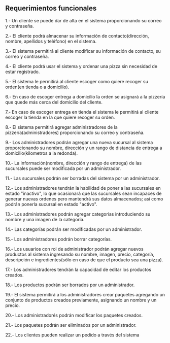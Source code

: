 ## Requerimientos funcionales

1.- Un cliente se puede dar de alta en el sistema proporcionando su correo y contraseña.

2.- El cliente podrá almacenar su información de contacto(dirección, nombre, apellidos y teléfono) en el sistema.

3.- El sistema permitirá al cliente modificar su información de contacto, su correo y contraseña.

4.- El cliente podrá usar el sistema y ordenar una pizza sin necesidad de estar registrado.

5.- El sistema le permitirá al cliente escoger como quiere recoger su orden(en tienda o a domicilio).

6.- En caso de escoger entrega a domicilio la orden se asignará a la pizzería que quede más cerca del domicilio del cliente.

7.- En caso de escoger entrega en tienda el sistema le permitirá al cliente escoger la tienda en la que quiere recoger su orden.

8.- El sistema permitirá agregar administradores de la pizzería(administradores) proporcionando su correo y contraseña.

9.- Los administradores podrán agregar una nueva sucursal al sistema proporcionando su nombre, dirección y un rango de distancia de entrega a domicilio(kilometros a la redonda).

10.- La información(nombre, dirección y rango de entrega) de las sucursales puede ser modificada por un administrador.

11.- Las sucursales podrán ser borradas del sistema por un administrador.

12.- Los administradores tendrán la habilidad de poner a las sucursales en estado "inactivo", lo que ocasionará que las sucursales sean incapaces de generar nuevas ordenes pero mantendrá sus datos almacenados; así como podrán ponerla sucursal en estado "activo".

13.- Los administradores podrán agregar categorías introduciendo su nombre y una imagen de la categoría.

14.- Las categorías podrán ser modificadas por un administrador.

15.- Los administradores podrán borrar categorías.

16.- Los usuarios con rol de administrador podrán agregar nuevos productos al sistema ingresando su nombre, imagen, precio, categoría, descripción e ingredientes(sólo en caso de que el producto sea una pizza).

17.- Los administradores tendrán la capacidad de editar los productos creados.

18.- Los productos podrán ser borrados por un administrador.

19.- El sistema permitirá a los administradores crear paquetes agregando un conjunto de productos creados previamente, asignando un nombre y un precio.

20.- Los administradorés podrán modificar los paquetes creados.

21.- Los paquetes podrán ser eliminados por un administrador.

22.- Los clientes pueden realizar un pedido a través del sistema 
